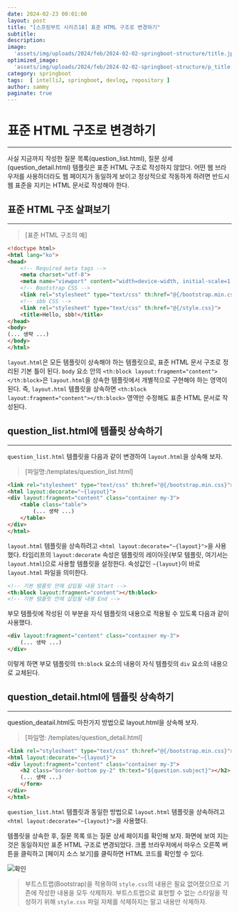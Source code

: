 ```yaml
---
date: 2024-02-23 00:01:00
layout: post
title: "[스프링부트 시리즈18] 표준 HTML 구조로 변경하기"
subtitle: 
description: 
image: 
  'assets/img/uploads/2024/feb/2024-02-02-springboot-structure/title.jpg'
optimized_image:    
  'assets/img/uploads/2024/feb/2024-02-02-springboot-structure/p_title.jpg'
category: springboot
tags:  [ intelliJ, springboot, devlog, repository ]
author: sammy
paginate: true
---
```


# 표준 HTML 구조로 변경하기
*****
사실 지금까지 작성한 질문 목록(question_list.html), 질문 상세(question_detail.html) 템플릿은 표준 HTML 구조로 작성하지 않았다. 어떤 웹 브라우저를 사용하더라도 웹 페이지가 동일하게 보이고 정상적으로 작동하게 하려면 반드시 웹 표준을 지키는 HTML 문서로 작성해야 한다.

## 표준 HTML 구조 살펴보기
*****
>[표준 HTML 구조의 예]

```html
<!doctype html>
<html lang="ko">
<head>
    <!-- Required meta tags -->
    <meta charset="utf-8">
    <meta name="viewport" content="width=device-width, initial-scale=1, shrink-to-fit=no">
    <!-- Bootstrap CSS -->
    <link rel="stylesheet" type="text/css" th:href="@{/bootstrap.min.css}">
    <!-- sbb CSS -->
    <link rel="stylesheet" type="text/css" th:href="@{/style.css}">
    <title>Hello, sbb!</title>
</head>
<body>
(... 생략 ...)
</body>
</html>
```
`layout.html`은 모든 템플릿이 상속해야 하는 템플릿으로, 표준 HTML 문서 구조로 정리된 기본 틀이 된다. `body` 요소 안의 `<th:block layout:fragment="content"></th:block>`은 `layout.html`을 상속한 템플릿에서 개별적으로 구현해야 하는 영역이 된다. 즉, `layout.html` 템플릿을 상속하면 `<th:block layout:fragment="content"></th:block>` 영역만 수정해도 표준 HTML 문서로 작성된다.

## question_list.html에 템플릿 상속하기
*****
`question_list.html` 템플릿을 다음과 같이 변경하여 `layout.html`을 상속해 보자.

> [파일명:/templates/question_list.html]

```html
<link rel="stylesheet" type="text/css" th:href="@{/bootstrap.min.css}">
<html layout:decorate="~{layout}">
<div layout:fragment="content" class="container my-3">
    <table class="table">
        (... 생략 ...)
    </table>
</div>
</html>
```
`layout.html` 템플릿을 상속하려고 `<html layout:decorate="~{layout}">`을 사용했다. 타임리프의 `layout:decorate` 속성은 템플릿의 레이아웃(부모 템플릿, 여기서는 `layout.html`)으로 사용할 템플릿을 설정한다. 속성값인 `~{layout}`이 바로 `layout.html` 파일을 의미한다.

```html
<!-- 기본 템플릿 안에 삽입될 내용 Start -->
<th:block layout:fragment="content"></th:block>
<!-- 기본 템플릿 안에 삽입될 내용 End -->
```

부모 템플릿에 작성된 이 부분을 자식 템플릿의 내용으로 적용될 수 있도록 다음과 같이 사용했다.
```html
<div layout:fragment="content" class="container my-3">
    (... 생략 ...)
</div>
```

이렇게 하면 부모 템플릿의 `th:block` 요소의 내용이 자식 템플릿의 `div` 요소의 내용으로 교체된다.

## question_detail.html에 템플릿 상속하기
*****
question_deatail.html도 마찬가지 방법으로 layout.html을 상속해 보자.
> [파일명: /templates/question_detail.html]

```html
<link rel="stylesheet" type="text/css" th:href="@{/bootstrap.min.css}">
<html layout:decorate="~{layout}">
<div layout:fragment="content" class="container my-3">
    <h2 class="border-bottom py-2" th:text="${question.subject}"></h2>
    (... 생략 ...)
    </form>
</div>
</html>
```
`question_list.html` 템플릿과 동일한 방법으로 `layout.html` 템플릿을 상속하려고 `<html layout:decorate="~{layout}">`을 사용했다.

템플릿을 상속한 후, 질문 목록 또는 질문 상세 페이지를 확인해 보자. 
화면에 보여 지는 것은 동일하지만 표준 HTML 구조로 변경되었다.
크롬 브라우저에서 마우스 오른쪽 버튼을 클릭하고 [페이지 소스 보기]를 클릭하면 HTML 코드를 확인할 수 있다.

![확인](../assets/img/uploads/2024/feb/2024-02-23-18.springboot-html/1.png)
>부트스트랩(Bootstrap)을 적용하여 `style.css`의 내용은 필요 없어졌으므로 기존에 작성한 내용을 모두 삭제하자. 부트스트랩으로 표현할 수 없는 스타일을 작성하기 위해 `style.css` 파일 자체를 삭제하지는 말고 내용만 삭제하자.
